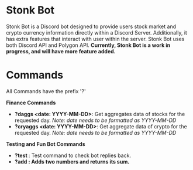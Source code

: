 
# Stonk Bot

Stonk Bot is a Discord bot designed to provide users stock market and crypto currency information directly within a Discord Server. Additionally, it has extra features that interact with user within the server. Stonk Bot uses both Discord API and Polygon API. **Currently, Stonk Bot is a work in progress, and will have more feature added.**

# Commands
All Commands have the prefix '?'

**Finance Commands**
- **?daggs <stock> <date: YYYY-MM-DD>**: Get aggregates data of stocks for the requested day. *Note: date needs to be formatted as YYYY-MM-DD*
- **?cryaggs <crypto> <date: YYYY-MM-DD>**: Get aggregate data of crypto for the requested day. *Note: date needs to be formatted as YYYY-MM-DD*

**Testing and Fun Bot Commands**
- **?test <statement>**: Test command to check bot replies back.
- **?add <a> <b>**: Adds two numbers and returns its sum.




